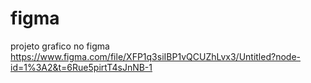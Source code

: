 # figma
projeto grafico no figma
https://www.figma.com/file/XFP1q3siIBP1vQCUZhLvx3/Untitled?node-id=1%3A2&t=6Rue5pirtT4sJnNB-1
